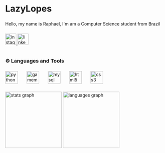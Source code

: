 <h1 align="left">LazyLopes</h1>

###

<p align="left">Hello, my name is Raphael, I'm am a Computer Science student from Brazil</p>

###

<div align="left">
  <a href="https://www.instagram.com/lazy_lopes/" target="_blank">
    <img src="https://img.shields.io/static/v1?message=Instagram&logo=instagram&label=&color=E4405F&logoColor=white&labelColor=&style=for-the-badge" height="35" alt="instagram logo"  />
  </a>
  <a href="https://www.linkedin.com/in/raphael-lopesdev/" target="_blank">
    <img src="https://img.shields.io/static/v1?message=LinkedIn&logo=linkedin&label=&color=0077B5&logoColor=white&labelColor=&style=for-the-badge" height="35" alt="linkedin logo"  />
  </a>
</div>

###

<h1 align="left"></h1>

###

<h3 align="left">⚙️ Languages and Tools</h3>

###

<div align="left">
  <img src="https://cdn.jsdelivr.net/gh/devicons/devicon/icons/python/python-original.svg" height="40" alt="python logo"  />
  <img width="20" />
  <img src="https://skillicons.dev/icons?i=gamemakerstudio" height="40" alt="gamemakerstudio logo"  />
  <img width="20" />
  <img src="https://cdn.jsdelivr.net/gh/devicons/devicon/icons/mysql/mysql-original.svg" height="40" alt="mysql logo"  />
  <img width="20" />
  <img src="https://cdn.jsdelivr.net/gh/devicons/devicon/icons/html5/html5-original.svg" height="40" alt="html5 logo"  />
  <img width="20" />
  <img src="https://cdn.jsdelivr.net/gh/devicons/devicon/icons/css3/css3-original.svg" height="40" alt="css3 logo"  />
</div>

###

<div align="left">
  <img src="https://github-readme-stats.vercel.app/api?username=LazyLopes&hide_title=false&hide_rank=true&show_icons=true&include_all_commits=true&count_private=false&disable_animations=false&theme=tokyonight&locale=en&hide_border=true" height="180" alt="stats graph"  />
  <img src="https://github-readme-stats.vercel.app/api/top-langs?username=LazyLopes&locale=en&hide_title=false&layout=compact&card_width=320&langs_count=4&theme=tokyonight&hide_border=true" height="180" alt="languages graph"  />
</div>

###
